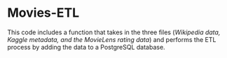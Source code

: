 # Movies-ETL
This code includes a function that takes in the three files (_Wikipedia data, Kaggle metadata, and the MovieLens rating data_) and performs the ETL process by adding the data to a PostgreSQL database. 
